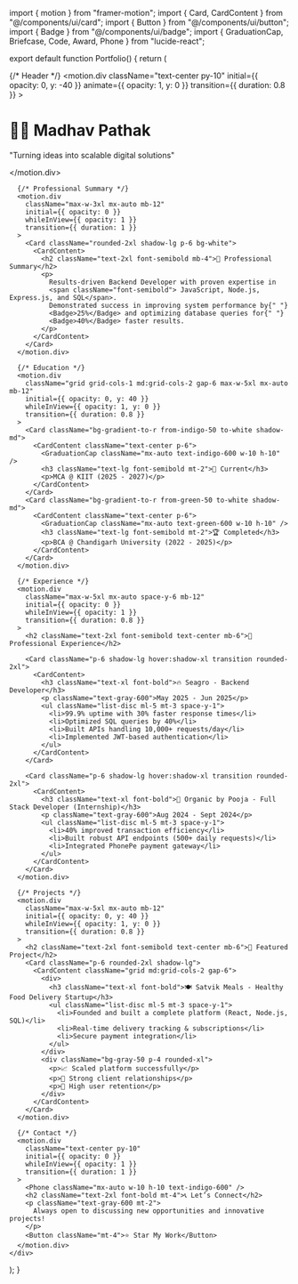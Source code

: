 import { motion } from "framer-motion";
import { Card, CardContent } from "@/components/ui/card";
import { Button } from "@/components/ui/button";
import { Badge } from "@/components/ui/badge";
import { GraduationCap, Briefcase, Code, Award, Phone } from "lucide-react";

export default function Portfolio() {
  return (
    <div className="min-h-screen bg-gray-50 text-gray-900">
      {/* Header */}
      <motion.div
        className="text-center py-10"
        initial={{ opacity: 0, y: -40 }}
        animate={{ opacity: 1, y: 0 }}
        transition={{ duration: 0.8 }}
      >
        <h1 className="text-4xl font-bold">👨‍💻 Madhav Pathak</h1>
        <p className="text-lg text-gray-600 mt-2">
          "Turning ideas into scalable digital solutions"
        </p>
      </motion.div>

      {/* Professional Summary */}
      <motion.div
        className="max-w-3xl mx-auto mb-12"
        initial={{ opacity: 0 }}
        whileInView={{ opacity: 1 }}
        transition={{ duration: 1 }}
      >
        <Card className="rounded-2xl shadow-lg p-6 bg-white">
          <CardContent>
            <h2 className="text-2xl font-semibold mb-4">🚀 Professional Summary</h2>
            <p>
              Results-driven Backend Developer with proven expertise in
              <span className="font-semibold"> JavaScript, Node.js, Express.js, and SQL</span>.
              Demonstrated success in improving system performance by{" "}
              <Badge>25%</Badge> and optimizing database queries for{" "}
              <Badge>40%</Badge> faster results.
            </p>
          </CardContent>
        </Card>
      </motion.div>

      {/* Education */}
      <motion.div
        className="grid grid-cols-1 md:grid-cols-2 gap-6 max-w-5xl mx-auto mb-12"
        initial={{ opacity: 0, y: 40 }}
        whileInView={{ opacity: 1, y: 0 }}
        transition={{ duration: 0.8 }}
      >
        <Card className="bg-gradient-to-r from-indigo-50 to-white shadow-md">
          <CardContent className="text-center p-6">
            <GraduationCap className="mx-auto text-indigo-600 w-10 h-10" />
            <h3 className="text-lg font-semibold mt-2">🎯 Current</h3>
            <p>MCA @ KIIT (2025 - 2027)</p>
          </CardContent>
        </Card>
        <Card className="bg-gradient-to-r from-green-50 to-white shadow-md">
          <CardContent className="text-center p-6">
            <GraduationCap className="mx-auto text-green-600 w-10 h-10" />
            <h3 className="text-lg font-semibold mt-2">🏆 Completed</h3>
            <p>BCA @ Chandigarh University (2022 - 2025)</p>
          </CardContent>
        </Card>
      </motion.div>

      {/* Experience */}
      <motion.div
        className="max-w-5xl mx-auto space-y-6 mb-12"
        initial={{ opacity: 0 }}
        whileInView={{ opacity: 1 }}
        transition={{ duration: 0.8 }}
      >
        <h2 className="text-2xl font-semibold text-center mb-6">💼 Professional Experience</h2>

        <Card className="p-6 shadow-lg hover:shadow-xl transition rounded-2xl">
          <CardContent>
            <h3 className="text-xl font-bold">🔥 Seagro - Backend Developer</h3>
            <p className="text-gray-600">May 2025 - Jun 2025</p>
            <ul className="list-disc ml-5 mt-3 space-y-1">
              <li>99.9% uptime with 30% faster response times</li>
              <li>Optimized SQL queries by 40%</li>
              <li>Built APIs handling 10,000+ requests/day</li>
              <li>Implemented JWT-based authentication</li>
            </ul>
          </CardContent>
        </Card>

        <Card className="p-6 shadow-lg hover:shadow-xl transition rounded-2xl">
          <CardContent>
            <h3 className="text-xl font-bold">🌱 Organic by Pooja - Full Stack Developer (Internship)</h3>
            <p className="text-gray-600">Aug 2024 - Sept 2024</p>
            <ul className="list-disc ml-5 mt-3 space-y-1">
              <li>40% improved transaction efficiency</li>
              <li>Built robust API endpoints (500+ daily requests)</li>
              <li>Integrated PhonePe payment gateway</li>
            </ul>
          </CardContent>
        </Card>
      </motion.div>

      {/* Projects */}
      <motion.div
        className="max-w-5xl mx-auto mb-12"
        initial={{ opacity: 0, y: 40 }}
        whileInView={{ opacity: 1, y: 0 }}
        transition={{ duration: 0.8 }}
      >
        <h2 className="text-2xl font-semibold text-center mb-6">🚀 Featured Project</h2>
        <Card className="p-6 rounded-2xl shadow-lg">
          <CardContent className="grid md:grid-cols-2 gap-6">
            <div>
              <h3 className="text-xl font-bold">🍽️ Satvik Meals - Healthy Food Delivery Startup</h3>
              <ul className="list-disc ml-5 mt-3 space-y-1">
                <li>Founded and built a complete platform (React, Node.js, SQL)</li>
                <li>Real-time delivery tracking & subscriptions</li>
                <li>Secure payment integration</li>
              </ul>
            </div>
            <div className="bg-gray-50 p-4 rounded-xl">
              <p>📈 Scaled platform successfully</p>
              <p>🤝 Strong client relationships</p>
              <p>🔄 High user retention</p>
            </div>
          </CardContent>
        </Card>
      </motion.div>

      {/* Contact */}
      <motion.div
        className="text-center py-10"
        initial={{ opacity: 0 }}
        whileInView={{ opacity: 1 }}
        transition={{ duration: 1 }}
      >
        <Phone className="mx-auto w-10 h-10 text-indigo-600" />
        <h2 className="text-2xl font-bold mt-4">📞 Let’s Connect</h2>
        <p className="text-gray-600 mt-2">
          Always open to discussing new opportunities and innovative projects!
        </p>
        <Button className="mt-4">⭐ Star My Work</Button>
      </motion.div>
    </div>
  );
}
